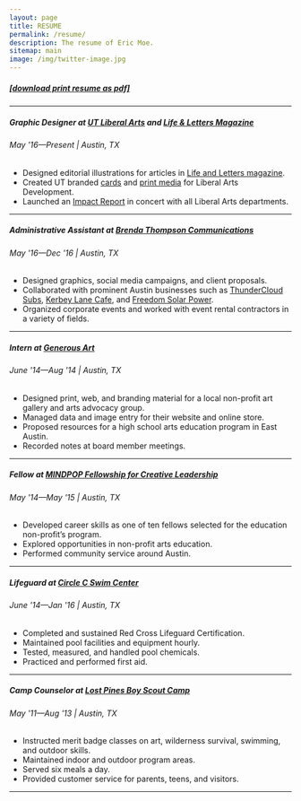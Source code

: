 ```yaml
---
layout: page
title: RESUME
permalink: /resume/
description: The resume of Eric Moe.
sitemap: main
image: /img/twitter-image.jpg
---
```

<!-- include the resume link here -->
<h5><a href="/doc/Eric-Moe-Resume.pdf" target="_blank">[download print resume as pdf]</a></h5>
<hr/>

<h5>Graphic Designer at <a href="https://liberalarts.utexas.edu/" target="_blank">UT Liberal Arts</a> and <a href="https://lifeandletters.la.utexas.edu/" target="_blank">Life &amp; Letters Magazine</a></h5>
<h6 class="hug">May '16—Present | Austin, TX</h6>
<ul>
<li>Designed editorial illustrations for articles in <a href="/portfolio/2017-01-13-life-letters/">Life and Letters magazine</a>.</li>
<li>Created UT branded <a href="/portfolio/2016-11-02-ut-postcard/">cards</a> and <a href="/portfolio/2016-12-30-ut-xmas-card/">print media</a> for Liberal Arts Development.</li>
<li>Launched an <a href="/portfolio/2017-01-10-ut-annual-impact/">Impact Report</a> in concert with all Liberal Arts departments.</li>
</ul>
<hr/>

<h5>Administrative Assistant at <a href="https://www.brendathompson.com/" target="blank">Brenda Thompson Communications</a></h5>
<h6 class="hug">May '16—Dec '16 | Austin, TX</h6>
<ul>
<li>Designed graphics, social media campaigns, and client proposals.</li>
<li>Collaborated with prominent Austin businesses such as <a href="https://thundercloud.com/" target="_blank">ThunderCloud Subs</a>, <a href="https://kerbeylanecafe.com/" target="_blank">Kerbey Lane Cafe</a>, and <a href="https://freedomsolarpower.com/" target="_blank">Freedom Solar Power</a>.</li>
<li>Organized corporate events and worked with event rental contractors in a variety of fields.</li>
</ul>
<hr/>

<h5>Intern at <a href="https://www.generousart.org/" target="blank">Generous Art</a></h5>
<h6 class="hug">June '14—Aug '14 | Austin, TX</h6>
<ul>
<li>Designed print, web, and branding material for a local non-profit art gallery and arts advocacy group.</li>
<li>Managed data and image entry for their website and online store.</li>
<li>Proposed resources for a high school arts education program in East Austin.</li>
<li>Recorded notes at board member meetings.</li>
</ul>
<hr/>

<h5>Fellow at <a href="https://mindpop.org/fellowship-program-overview/" target="blank">MINDPOP Fellowship for Creative Leadership</a></h5>
<h6 class="hug">May '14—May '15 | Austin, TX</h6>
<ul>
<li>Developed career skills as one of ten fellows selected for the education non-profit’s program.</li>
<li>Explored opportunities in non-profit arts education.</li>
<li>Performed community service around Austin.</li>
</ul>
<hr/>

<h5>Lifeguard at <a href="https://circlecranch.info/amenities/circle-c-aquatics/" target="blank">Circle C Swim Center</a></h5>
<h6 class="hug">June '14—Jan '16 | Austin, TX</h6>
<ul>
<li>Completed and sustained Red Cross Lifeguard Certification.</li>
<li>Maintained pool facilities and equipment hourly.</li>
<li>Tested, measured, and handled pool chemicals.</li>
<li>Practiced and performed first aid.</li>
</ul>
<hr/>

<h5>Camp Counselor at <a href="https://www.bsacac.org/activities/for_boy_scouts/summercamp" target="blank">Lost Pines Boy Scout Camp</a></h5>
<h6 class="hug">May '11—Aug '13 | Austin, TX</h6>
<ul>
<li>Instructed merit badge classes on art, wilderness survival, swimming, and outdoor skills.</li>
<li>Maintained indoor and outdoor program areas.</li>
<li>Served six meals a day.</li>
<li>Provided customer service for parents, teens, and visitors.</li>
</ul>
<hr/>
